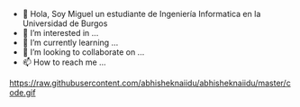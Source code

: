 - 👋 Hola, Soy Miguel un estudiante de Ingeniería Informatica en la Universidad de Burgos
- 👀 I’m interested in ...
- 🌱 I’m currently learning ...
- 💞️ I’m looking to collaborate on ...
- 📫 How to reach me ...

https://raw.githubusercontent.com/abhisheknaiidu/abhisheknaiidu/master/code.gif

<!---
miguelgcb/miguelgcb is a ✨ special ✨ repository because its `README.md` (this file) appears on your GitHub profile.
You can click the Preview link to take a look at your changes.
--->
